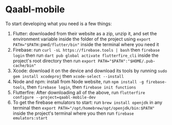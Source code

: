 # Qaabl-mobile

To start developing what you need is a few things:

1. Flutter: downloaded from their website as a zip, unzip it, and set the environment variable inside the folder of the project using `export PATH="$PATH:`pwd`/flutter/bin"` inside the terminal where you need it
2. Firebase: run `curl -sL https://firebase.tools | bash` then `firebase login` then run `dart pub global activate flutterfire_cli` inside the project's root directory then run `export PATH="$PATH":"$HOME/.pub-cache/bin"`
3. Xcode: download it on the device and download its tools by running `sudo gem install xcodeproj` then `xcode-select --install`
4. Node and npm: install from Node website, run `npm install -g firebase-tools`, then `firebase login`, then `firebase init functions`
5. Flutterfire: After downloading all of the above, run `flutterfire configure --project=qaabl-mobile-dev`
6. To get the firebase emulators to start: run `brew install openjdk` in any terminal then `export PATH="/opt/homebrew/opt/openjdk/bin:$PATH"` inside the project's terminal where you then run `firebase emulators:start`
